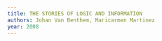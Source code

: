 ```yaml
---
title: THE STORIES OF LOGIC AND INFORMATION
authors: Johan Van Benthem, Maricarmen Martinez
year: 2008
---
```




